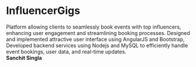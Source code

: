 # InfluencerGigs
Platform allowing clients to seamlessly book events with top influencers, enhancing user engagement and streamlining booking processes. 
Designed and implemented attractive user interface using AngularJS and Bootstrap, Developed backend services using Nodejs and MySQL to efficiently handle event bookings, user data, and real-time updates.
<br>
<b>Sanchit Singla</b>
